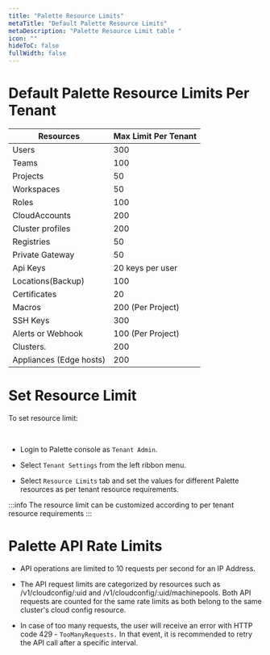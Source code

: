 ```yaml
---
title: "Palette Resource Limits"
metaTitle: "Default Palette Resource Limits"
metaDescription: "Palette Resource Limit table "
icon: ""
hideToC: false
fullWidth: false
---
```




# Default Palette Resource Limits Per Tenant 

|Resources           |  Max Limit Per Tenant|
|--------------------|----------------------|
|Users               |     300              |
|Teams               |     100              |
|Projects            |      50              |
|Workspaces          |      50              |
|Roles               |     100              |
|CloudAccounts       |     200              |
|Cluster profiles    |     200              |
|Registries          |      50              |
|Private Gateway     |      50              |
|Api Keys            |   20 keys per user   |
|Locations(Backup)   |      100             |
|Certificates        |       20             |
|Macros              |      200 (Per Project)|
|SSH Keys            |      300              |
|Alerts or Webhook   |   100 (Per Project)   |
|Clusters.           |      200              |
|Appliances (Edge hosts)|      200              |  

# Set Resource Limit 

To set resource limit:

<br />

* Login to Palette console as `Tenant Admin`.


* Select `Tenant Settings` from the left ribbon menu.


* Select `Resource Limits` tab and set the values for different Palette resources as per tenant resource requirements.
 
:::info
The resource limit can be customized according to per tenant resource requirements 
:::

# Palette API Rate Limits

* API operations are limited to 10 requests per second for an IP Address.


* The API request limits are categorized by resources such as /v1/cloudconfig/:uid and /v1/cloudconfig/:uid/machinepools. Both API requests are counted for the same rate limits as both belong to the same cluster's cloud config resource.


* In case of too many requests, the user will receive an error with HTTP code 429 - `TooManyRequests.` In that event, it is recommended to retry the API call after a specific interval.

<br />
<br />
